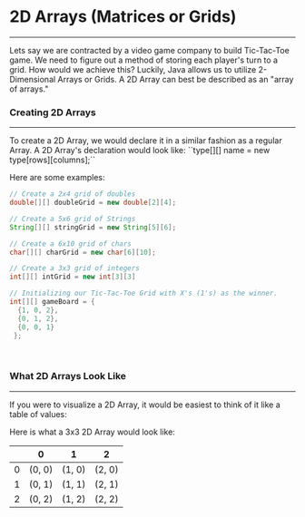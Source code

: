 # 2D Arrays (Matrices or Grids)
<hr>
Lets say we are contracted by a video game company to build Tic-Tac-Toe game. We need to figure out a method of storing each player's turn to a grid. How would we achieve this? Luckily, Java allows us to utilize 2-Dimensional Arrays or Grids. A 2D Array can best be described as an "array of arrays."
<br>

### Creating 2D Arrays
<hr>
To create a 2D Array, we would declare it in a similar fashion as a regular Array. A 2D Array's declaration would look like: ``type[][] name = new type[rows][columns];``

Here are some examples:

```Java
// Create a 2x4 grid of doubles
double[][] doubleGrid = new double[2][4];

// Create a 5x6 grid of Strings
String[][] stringGrid = new String[5][6];

// Create a 6x10 grid of chars
char[][] charGrid = new char[6][10];

// Create a 3x3 grid of integers
int[][] intGrid = new int[3][3]

// Initializing our Tic-Tac-Toe Grid with X's (1's) as the winner.
int[][] gameBoard = {
  {1, 0, 2},
  {0, 1, 2},
  {0, 0, 1}
 };
```
<br>

### What 2D Arrays Look Like
<hr>
If you were to visualize a 2D Array, it would be easiest to think of it like a table of values:

Here is what a 3x3 2D Array would look like:

|   | 0 | 1 | 2 |
| -- | -- | -- | -- |
| 0 |(0, 0)|(1, 0)|(2, 0)|
| 1 |(0, 1)|(1, 1)|(2, 1)|
| 2 |(0, 2)|(1, 2)|(2, 2)|

